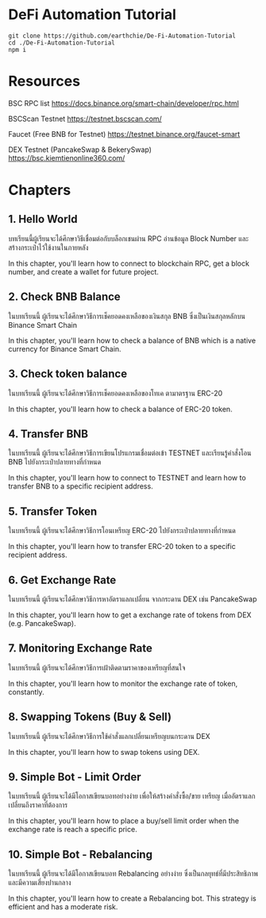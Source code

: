 # DeFi Automation Tutorial

```
git clone https://github.com/earthchie/De-Fi-Automation-Tutorial
cd ./De-Fi-Automation-Tutorial
npm i
```

# Resources

BSC RPC list
https://docs.binance.org/smart-chain/developer/rpc.html

BSCScan Testnet
https://testnet.bscscan.com/

Faucet (Free BNB for Testnet)
https://testnet.binance.org/faucet-smart

DEX Testnet (PancakeSwap & BekerySwap)
https://bsc.kiemtienonline360.com/

# Chapters

## 1. Hello World

บทเรียนนี้ผู้เรียนจะได้ศึกษาวิธีเชื่อมต่อกับบล็อกเชนผ่าน RPC อ่านข้อมูล Block Number และสร้างกระเป๋าไว้ใช้งานในภายหลัง

In this chapter, you'll learn how to connect to blockchain RPC, get a block number, and create a wallet for future project.

## 2. Check BNB Balance

ในบทเรียนนี้ ผู้เรียนจะได้ศึกษาวิธีการเช็คยอดคงเหลือของเงินสกุล BNB ซึ่งเป็นเงินสกุลหลักบน Binance Smart Chain

In this chapter, you'll learn how to check a balance of BNB which is a native currency for Binance Smart Chain.

## 3. Check token balance

ในบทเรียนนี้ ผู้เรียนจะได้ศึกษาวิธีการเช็คยอดคงเหลือของโทเค ตามาตรฐาน ERC-20

In this chapter, you'll learn how to check a balance of ERC-20 token.

## 4. Transfer BNB

ในบทเรียนนี้ ผู้เรียนจะได้ศึกษาวิธีการเขียนโปรแกรมเชื่อมต่อเข้า TESTNET และเรียนรู้คำสั่งโอน BNB ไปยังกระเป๋าปลายทางที่กำหนด

In this chapter, you'll learn how to connect to TESTNET and learn how to transfer BNB to a specific recipient address.

## 5. Transfer Token

ในบทเรียนนี้ ผู้เรียนจะได้ศึกษาวิธีการโอนเหรียญ ERC-20 ไปยังกระเป๋าปลายทางที่กำหนด

In this chapter, you'll learn how to transfer ERC-20 token to a specific recipient address.

## 6. Get Exchange Rate

ในบทเรียนนี้ ผู้เรียนจะได้ศึกษาวิธีการหาอัตราแลกเปลี่ยน จากกระดาน DEX เช่น PancakeSwap

In this chapter, you'll learn how to get a exchange rate of tokens from DEX (e.g. PancakeSwap).

## 7. Monitoring Exchange Rate

ในบทเรียนนี้ ผู้เรียนจะได้ศึกษาวิธีการเฝ้าติดตามราคาของเหรียญที่สนใจ

In this chapter, you'll learn how to monitor the exchange rate of token, constantly.

## 8. Swapping Tokens (Buy & Sell)

ในบทเรียนนี้ ผู้เรียนจะได้ศึกษาวิธีการใช้คำสั่งแลกเปลี่ยนเหรียญบนกระดาน DEX

In this chapter, you'll learn how to swap tokens using DEX.

## 9. Simple Bot - Limit Order

ในบทเรียนนี้ ผู้เรียนจะได้มีโอกาสเขียนบอทอย่างง่าย เพื่อให้สร้างคำสั่งซื้อ/ขาย เหรียญ เมื่ออัตราแลกเปลี่ยนถึงราคาที่ต้องการ

In this chapter, you'll learn how to place a buy/sell limit order when the exchange rate is reach a specific price.

## 10. Simple Bot - Rebalancing

ในบทเรียนนี้ ผู้เรียนจะได้มีโอกาสเขียนบอท Rebalancing อย่างง่าย ซึ่งเป็นกลยุทธ์ที่มีประสิทธิภาพและมีความเสี่ยงปานกลาง

In this chapter, you'll learn how to create a Rebalancing bot. This strategy is efficient and has a moderate risk.
